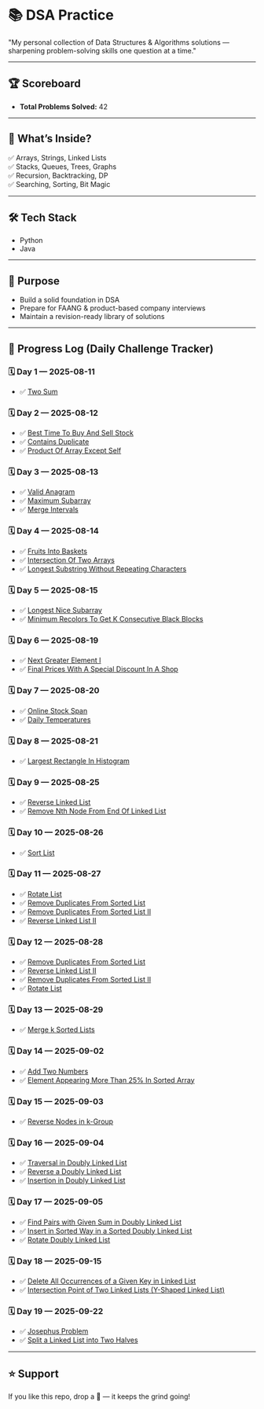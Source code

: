 # 📚 DSA Practice

"My personal collection of Data Structures & Algorithms solutions — sharpening problem-solving skills one question at a time."

---

## 🏆 Scoreboard

- **Total Problems Solved:** 42
  
---

## 📌 What’s Inside?
✅ Arrays, Strings, Linked Lists  
✅ Stacks, Queues, Trees, Graphs  
✅ Recursion, Backtracking, DP  
✅ Searching, Sorting, Bit Magic  

---

## 🛠 Tech Stack
- Python  
- Java  

---

## 🚀 Purpose
- Build a solid foundation in DSA  
- Prepare for FAANG & product-based company interviews  
- Maintain a revision-ready library of solutions  

---

## 📅 Progress Log (Daily Challenge Tracker)

### 🗓 Day 1 — 2025-08-11
- ✅ [Two Sum](https://leetcode.com/problems/two-sum/)

### 🗓 Day 2 — 2025-08-12
- ✅ [Best Time To Buy And Sell Stock](https://leetcode.com/problems/best-time-to-buy-and-sell-stock/)
- ✅ [Contains Duplicate](https://leetcode.com/problems/contains-duplicate/)
- ✅ [Product Of Array Except Self](https://leetcode.com/problems/product-of-array-except-self/)

### 🗓 Day 3 — 2025-08-13
- ✅ [Valid Anagram](https://leetcode.com/problems/valid-anagram/)
- ✅ [Maximum Subarray](https://leetcode.com/problems/maximum-subarray/description/)
- ✅ [Merge Intervals](https://leetcode.com/problems/merge-intervals/)

### 🗓 Day 4 — 2025-08-14
- ✅ [Fruits Into Baskets](https://leetcode.com/problems/fruit-into-baskets/)
- ✅ [Intersection Of Two Arrays](https://leetcode.com/problems/intersection-of-two-arrays/)
- ✅ [Longest Substring Without Repeating Characters](https://leetcode.com/problems/longest-substring-without-repeating-characters/)

### 🗓 Day 5 — 2025-08-15
- ✅ [Longest Nice Subarray](https://leetcode.com/problems/longest-nice-subarray/)
- ✅ [Minimum Recolors To Get K Consecutive Black Blocks](https://leetcode.com/problems/minimum-recolors-to-get-k-consecutive-black-blocks/)

### 🗓 Day 6 — 2025-08-19
- ✅ [Next Greater Element I](https://leetcode.com/problems/next-greater-element-i/)
- ✅ [Final Prices With A Special Discount In A Shop](https://leetcode.com/problems/final-prices-with-a-special-discount-in-a-shop/description/)

### 🗓 Day 7 — 2025-08-20
- ✅ [Online Stock Span](https://leetcode.com/problems/online-stock-span/description/)
- ✅ [Daily Temperatures](https://leetcode.com/problems/daily-temperatures/)

### 🗓 Day 8 — 2025-08-21
- ✅ [Largest Rectangle In Histogram](https://leetcode.com/problems/largest-rectangle-in-histogram/)

### 🗓 Day 9 — 2025-08-25
- ✅ [Reverse Linked List](https://leetcode.com/problems/reverse-linked-list/)
- ✅ [Remove Nth Node From End Of Linked List](https://leetcode.com/problems/remove-nth-node-from-end-of-list/description/)

### 🗓 Day 10 — 2025-08-26
- ✅ [Sort List](https://leetcode.com/problems/sort-list/)

### 🗓 Day 11 — 2025-08-27
- ✅ [Rotate List](https://leetcode.com/problems/rotate-list/)
- ✅ [Remove Duplicates From Sorted List](https://leetcode.com/problems/remove-duplicates-from-sorted-list/)
- ✅ [Remove Duplicates From Sorted List II](https://leetcode.com/problems/remove-duplicates-from-sorted-list-ii/)
- ✅ [Reverse Linked List II](https://leetcode.com/problems/reverse-linked-list-ii/)

### 🗓 Day 12 — 2025-08-28
- ✅ [Remove Duplicates From Sorted List](https://leetcode.com/problems/remove-duplicates-from-sorted-list/)
- ✅ [Reverse Linked List II](https://leetcode.com/problems/reverse-linked-list-ii/)
- ✅ [Remove Duplicates From Sorted List II](https://leetcode.com/problems/remove-duplicates-from-sorted-list-ii/)
- ✅ [Rotate List](https://leetcode.com/problems/rotate-list/)

### 🗓 Day 13 — 2025-08-29
- ✅ [Merge k Sorted Lists](https://leetcode.com/problems/merge-k-sorted-lists/)

### 🗓 Day 14 — 2025-09-02
- ✅ [Add Two Numbers](https://leetcode.com/problems/add-two-numbers/)  
- ✅ [Element Appearing More Than 25% In Sorted Array](https://leetcode.com/problems/element-appearing-more-than-25-in-sorted-array/)

### 🗓 Day 15 — 2025-09-03
- ✅ [Reverse Nodes in k-Group](https://leetcode.com/problems/reverse-nodes-in-k-group/)

### 🗓 Day 16 — 2025-09-04
- ✅ [Traversal in Doubly Linked List](https://www.geeksforgeeks.org/doubly-linked-list/)  
- ✅ [Reverse a Doubly Linked List](https://www.geeksforgeeks.org/reverse-a-doubly-linked-list/)  
- ✅ [Insertion in Doubly Linked List](https://www.geeksforgeeks.org/doubly-linked-list-insertion-at-given-position/)

### 🗓 Day 17 — 2025-09-05
- ✅ [Find Pairs with Given Sum in Doubly Linked List](https://www.geeksforgeeks.org/find-pairs-with-given-sum-in-doubly-linked-list/)  
- ✅ [Insert in Sorted Way in a Sorted Doubly Linked List](https://www.geeksforgeeks.org/insert-in-sorted-way-in-a-sorted-doubly-linked-list/)  
- ✅ [Rotate Doubly Linked List](https://www.geeksforgeeks.org/rotate-doubly-linked-list-by-p-nodes/)  

### 🗓 Day 18 — 2025-09-15
- ✅ [Delete All Occurrences of a Given Key in Linked List](https://www.geeksforgeeks.org/delete-occurrences-given-key-linked-list/)
- ✅ [Intersection Point of Two Linked Lists (Y-Shaped Linked List)](https://www.geeksforgeeks.org/write-a-function-to-get-the-intersection-point-of-two-linked-lists/)

### 🗓 Day 19 — 2025-09-22
- ✅ [Josephus Problem](https://www.geeksforgeeks.org/josephus-problem/)
- ✅ [Split a Linked List into Two Halves](https://www.geeksforgeeks.org/split-a-circular-linked-list-into-two-halves/)

  




---

## ⭐ Support
If you like this repo, drop a 🌟 — it keeps the grind going!



